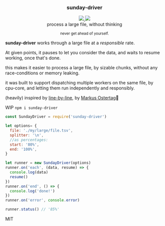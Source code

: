 <div align="center">
	<h3>sunday-driver</h3>
	<a href="https://npmjs.org/package/sunday-driver">
		<img src="https://img.shields.io/npm/v/sunday-driver.svg?style=flat-square" />
	</a>
  <a href="https://www.codacy.com/app/spencerkelly86/sunday-driver">
    <img src="https://api.codacy.com/project/badge/grade/1b0f3874f43f4b8c87ac855bb69bca8f" />
  </a>
	<div>process a large file, without thinking</div>
</div>
<p></p>

<div align="center">
  <div><sup>never get ahead of yourself.</sup></div>
</div>

**sunday-driver** works through a large file at a *responsible* rate.

At given points, it pauses to let you consider the data, and waits to resume working, once that's done.

this makes it easier to process a large file, by sizable chunks, without any race-conditions or memory leaking.

it was built to support dispatching multiple workers on the same file, by cpu-core, and letting them run independently and responsibly.

(heavily) inspired by [line-by-line](https://github.com/Osterjour/line-by-line), by [Markus Ostertag](https://github.com/Osterjour)🙏

WIP
`npm i sunday-driver`

```js
const SundayDriver = require('sunday-driver')

let options= {
  file: './my/large/file.tsv',
  splitter: '\n',
  //as percentages:
  start: '80%',
  end: '100%',
}

let runner = new SundayDriver(options)
runner.on('each', (data, resume) => {
  console.log(data)
  resume()
})
runner.on('end', () => {
  console.log('done!')
})
runner.on('error', console.error)

runner.status() // '85%'
```


MIT
